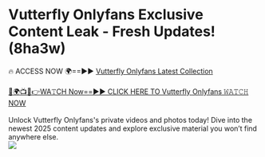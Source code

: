 # Vutterfly Onlyfans Exclusive Content Leak - Fresh Updates! (8ha3w)

🔥 ACCESS NOW 🌍==►► <a href="https://tinyurl.com/kvy9nzfs" rel="nofollow">Vutterfly Onlyfans Latest Collection</a>
<br><br>
[🔴🌍📺📱👉WA𝚃CH Now==►► CLICK HERE TO Vutterfly Onlyfans 𝚆𝙰𝚃𝙲𝙷 NOW](https://tinyurl.com/kvy9nzfs)
<br><br>
Unlock Vutterfly Onlyfans's private videos and photos today! Dive into the newest 2025 content updates and explore exclusive material you won’t find anywhere else.
<br>
<a href="https://tinyurl.com/kvy9nzfs" rel="nofollow" data-target="animated-image.originalLink"><img src="https://camo.githubusercontent.com/8a4f000d20f83aca3bf7ec5f350d767afa0574a8a352519fd8cfa583a6f93a33/68747470733a2f2f692e696d6775722e636f6d2f644a486b345a712e676966" data-canonical-src="https://i.imgur.com/dJHk4Zq.gif" style="max-width: 100%; display: inline-block;" data-target="animated-image.originalImage"></a>
<br>

